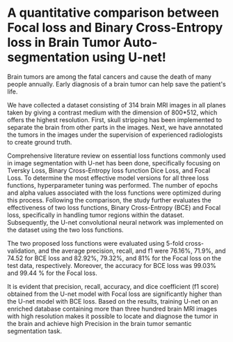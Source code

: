 # A quantitative comparison between Focal loss and Binary Cross-Entropy loss in Brain Tumor Auto-segmentation using U-net!
Brain tumors are among the fatal cancers and cause the death of many people annually. Early diagnosis of a brain tumor can help save the patient's life.

We have collected a dataset consisting of 314 brain MRI images in all planes taken by giving a contrast medium with the dimension of 800*512, which offers the highest resolution. First, skull stripping has been implemented to separate the brain from other parts in the images. Next, we have annotated the tumors in the images under the supervision of experienced radiologists to create ground truth. 

Comprehensive literature review on essential loss functions commonly used in image segmentation with U-net has been done, specifically focusing on Tversky Loss, Binary Cross-Entropy loss function Dice Loss, and Focal Loss. To determine the most effective model versions for all three loss functions, hyperparameter tuning was performed. The number of epochs and alpha values associated with the loss functions were optimized during this process. Following the comparison, the study further evaluates the effectiveness of two loss functions, Binary Cross-Entropy (BCE) and Focal loss, specifically in handling tumor regions within the dataset. Subsequently, the U-net convolutional neural network was implemented on the dataset using the two loss functions.


The two proposed loss functions were evaluated using 5-fold cross-validation, and the average precision, recall, and f1 were 76.16%, 71.9%, and 74.52 for BCE loss and 82.92%, 79.32%, and 81% for the Focal loss on the test data, respectively. Moreover, the accuracy for BCE loss was 99.03% and 99.44 % for the Focal loss.


It is evident that precision, recall, accuracy, and dice coefficient (f1 score) obtained from the U-net model with Focal loss are significantly higher than the U-net model with BCE loss. Based on the results, training U-net on an enriched database containing more than three hundred brain MRI images with high resolution makes it possible to locate and diagnose the tumor in the brain and achieve high Precision in the brain tumor semantic segmentation task.

